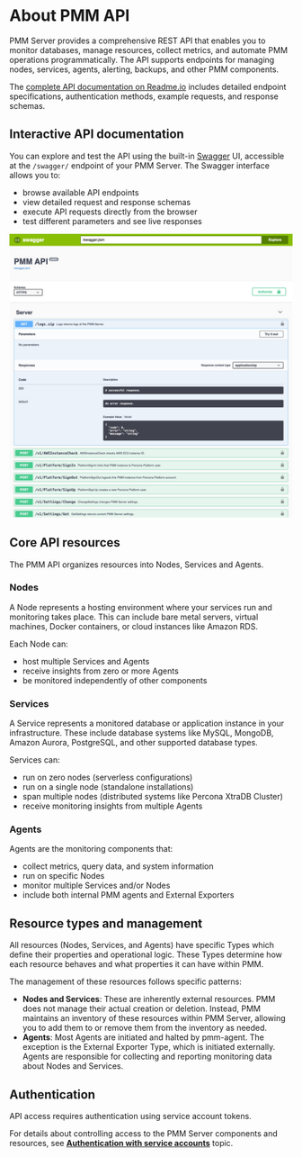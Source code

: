 # About PMM API

PMM Server provides a comprehensive REST API that enables you to monitor databases, manage resources, collect metrics, and automate PMM operations programmatically. The API supports endpoints for managing nodes, services, agents, alerting, backups, and other PMM components. 

The [complete API documentation on Readme.io](https://percona-pmm.readme.io/reference/introduction) includes detailed endpoint specifications, authentication methods, example requests, and response schemas.

## Interactive API documentation

You can explore and test the API using the built-in [Swagger](https://swagger.io/tools/swagger-ui/) UI, accessible at the `/swagger/` endpoint of your PMM Server. The Swagger interface allows you to:

 - browse available API endpoints
 - view detailed request and response schemas
 - execute API requests directly from the browser
 - test different parameters and see live responses

![!image](../images/PMM_Swagger_API_Get_Logs_Execute.jpg)


## Core API resources

The PMM API organizes resources into Nodes, Services and Agents. 


### Nodes

A Node represents a hosting environment where your services run and monitoring takes place. This can include bare metal servers, virtual machines, Docker containers, or cloud instances like Amazon RDS.

Each Node can:

- host multiple Services and Agents
- receive insights from zero or more Agents
- be monitored independently of other components

### Services

A Service represents a monitored database or application instance in your infrastructure. These include database systems like MySQL, MongoDB, Amazon Aurora, PostgreSQL, and other supported database types.

Services can:

 - run on zero nodes (serverless configurations)
 - run on a single node (standalone installations)
 - span multiple nodes (distributed systems like Percona XtraDB Cluster)
 - receive monitoring insights from multiple Agents

### Agents
Agents are the monitoring components that:

- collect metrics, query data, and system information
- run on specific Nodes
- monitor multiple Services and/or Nodes
- include both internal PMM agents and External Exporters

## Resource types and management

All resources (Nodes, Services, and Agents) have specific Types which define their properties and operational logic. These Types determine how each resource behaves and what properties it can have within PMM.

The management of these resources follows specific patterns:

 - **Nodes and Services**: These are inherently external resources. PMM does not manage their actual creation or deletion. Instead, PMM maintains an inventory of these resources within PMM Server, allowing you to add them to or remove them from the inventory as needed.
- **Agents**: Most Agents are initiated and halted by pmm-agent. The exception is the External Exporter Type, which is initiated externally. Agents are responsible for collecting and reporting monitoring data about Nodes and Services.

## Authentication

API access requires authentication using service account tokens. 

For details about controlling access to the PMM Server components and resources, see **[Authentication with service accounts](../api/authentication.md)** topic.